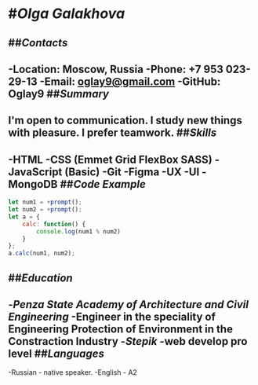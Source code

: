 #*Olga Galakhova*
==========================
##*Contacts*
--------------------------
-Location: Moscow, Russia
-Phone: +7 953 023-29-13
-Email: oglay9@gmail.com
-GitHub: Oglay9
##*Summary*
--------------------------
I'm open to communication. I study new things with pleasure. I prefer teamwork.
##*Skills*
--------------------------
-HTML
-CSS (Emmet Grid FlexBox SASS)
-JavaScript (Basic)
-Git
-Figma
-UX
-UI
-MongoDB
##*Code Example*
--------------------------
```javascript
let num1 = +prompt();
let num2 = +prompt();
let a = {
    calc: function() {
        console.log(num1 % num2)
    }
};
a.calc(num1, num2);
```
##*Education*
--------------------------
-*Penza State Academy of Architecture and Civil Engineering*
    -Engineer in the speciality of Engineering Protection of Environment in the Constraction Industry
-*Stepik*
    -web develop pro level
##*Languages*
--------------------------
-Russian - native speaker.
-English - A2